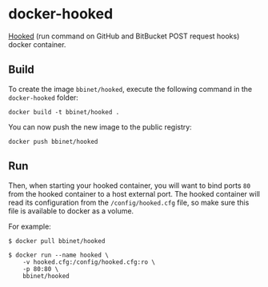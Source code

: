 docker-hooked
=============

[Hooked](https://github.com/bbinet/hooked) (run command on GitHub and BitBucket
POST request hooks) docker container.


Build
-----

To create the image `bbinet/hooked`, execute the following command in the
`docker-hooked` folder:

    docker build -t bbinet/hooked .

You can now push the new image to the public registry:
    
    docker push bbinet/hooked


Run
---

Then, when starting your hooked container, you will want to bind ports `80`
from the hooked container to a host external port.
The hooked container will read its configuration from the `/config/hooked.cfg`
file, so make sure this file is available to docker as a volume.

For example:

    $ docker pull bbinet/hooked

    $ docker run --name hooked \
        -v hooked.cfg:/config/hooked.cfg:ro \
        -p 80:80 \
        bbinet/hooked
